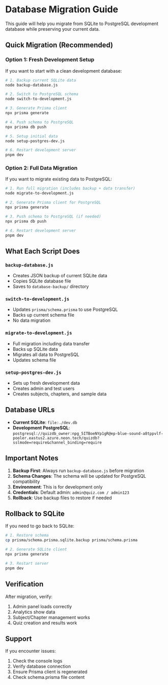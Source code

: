 # Database Migration Guide

This guide will help you migrate from SQLite to PostgreSQL development database while preserving your current data.

## Quick Migration (Recommended)

### Option 1: Fresh Development Setup
If you want to start with a clean development database:

```bash
# 1. Backup current SQLite data
node backup-database.js

# 2. Switch to PostgreSQL schema
node switch-to-development.js

# 3. Generate Prisma client
npx prisma generate

# 4. Push schema to PostgreSQL
npx prisma db push

# 5. Setup initial data
node setup-postgres-dev.js

# 6. Restart development server
pnpm dev
```

### Option 2: Full Data Migration
If you want to migrate existing data to PostgreSQL:

```bash
# 1. Run full migration (includes backup + data transfer)
node migrate-to-development.js

# 2. Generate Prisma client for PostgreSQL
npx prisma generate

# 3. Push schema to PostgreSQL (if needed)
npx prisma db push

# 4. Restart development server
pnpm dev
```

## What Each Script Does

### `backup-database.js`
- Creates JSON backup of current SQLite data
- Copies SQLite database file
- Saves to `database-backup/` directory

### `switch-to-development.js`
- Updates `prisma/schema.prisma` to use PostgreSQL
- Backs up current schema file
- No data migration

### `migrate-to-development.js`
- Full migration including data transfer
- Backs up SQLite data
- Migrates all data to PostgreSQL
- Updates schema file

### `setup-postgres-dev.js`
- Sets up fresh development data
- Creates admin and test users
- Creates subjects, chapters, and sample data

## Database URLs

- **Current SQLite**: `file:./dev.db`
- **Development PostgreSQL**: `postgresql://quizdb_owner:npg_5ITBoeNYp1gR@ep-blue-sound-a8tppvlf-pooler.eastus2.azure.neon.tech/quizdb?sslmode=require&channel_binding=require`

## Important Notes

1. **Backup First**: Always run `backup-database.js` before migration
2. **Schema Changes**: The schema will be updated for PostgreSQL compatibility
3. **Environment**: This is for development only
4. **Credentials**: Default admin: `admin@quiz.com / admin123`
5. **Rollback**: Use backup files to restore if needed

## Rollback to SQLite

If you need to go back to SQLite:

```bash
# 1. Restore schema
cp prisma/schema.prisma.sqlite.backup prisma/schema.prisma

# 2. Generate SQLite client
npx prisma generate

# 3. Restart server
pnpm dev
```

## Verification

After migration, verify:
1. Admin panel loads correctly
2. Analytics show data
3. Subject/Chapter management works
4. Quiz creation and results work

## Support

If you encounter issues:
1. Check the console logs
2. Verify database connection
3. Ensure Prisma client is regenerated
4. Check schema.prisma file content
